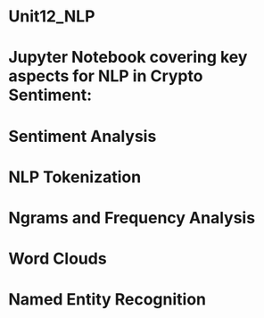 # Unit12_NLP

# Jupyter Notebook covering key aspects for NLP in Crypto Sentiment:

# Sentiment Analysis

# NLP Tokenization

# Ngrams and Frequency Analysis

# Word Clouds

# Named Entity Recognition